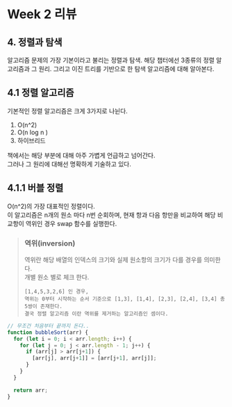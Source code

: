 # Week 2 리뷰

## 4. 정렬과 탐색

알고리즘 문제의 가장 기본이라고 불리는 정렬과 탐색.
해당 챕터에선 3종류의 정렬 알고리즘과 그 원리.
그리고 이진 트리를 기반으로 한 탐색 알고리즘에 대해 알아본다.

## 4.1 정렬 알고리즘
기본적인 정렬 알고리즘은 크게 3가지로 나뉜다.
1. O(n^2) 
2. O(n log n )
3. 하이브리드

책에서는 해당 부분에 대해 아주 가볍게 언급하고 넘어간다.<br>
그러나 그 원리에 대해선 명확하게 기술하고 있다.


## 4.1.1 버블 정렬
O(n^2)의 가장 대표적인 정렬이다. <br>
이 알고리즘은 n개의 원소 마다 n번 순회하며, 현재 항과 다음 항만을 비교하여 해당 비교항이 역위인 경우 swap 함수를 실행한다.

> ### 역위(inversion)
> 역위란 해당 배열의 인덱스의 크기와 실제 원소항의 크기가 다를 경우를 의미한다.<br>
> 개별 원소 별로 체크 한다.
> ```
> [1,4,5,3,2,6] 인 경우, 
> 역위는 0부터 시작하는 순서 기준으로 [1,3], [1,4], [2,3], [2,4], [3,4] 총 5쌍이 존재한다.
> 결국 정렬 알고리즘 이란 역위를 제거하는 알고리즘인 셈이다. 
> ```

```js
// 무조건 처음부터 끝까지 돈다..
function bubbleSort(arr) {
  for (let i = 0; i < arr.length; i++) {
    for (let j = 0; j < arr.length - 1; j++) {
      if (arr[j] > arr[j+1]) {
        [arr[j], arr[j+1]] = [arr[j+1], arr[j]];
      }
    }
  }

  return arr;
}
```
